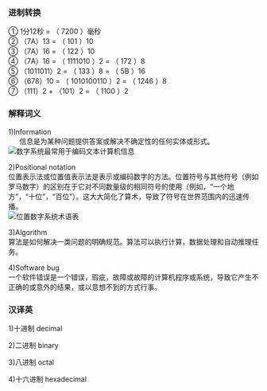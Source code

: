 ### 进制转换
 ① 1分12秒 = （ 7200 ）毫秒  
 ② （7A）13 = （ 101 ）10  
 ③ （7A）16 = （ 122 ）10  
 ④ （7A）16 = （ 1111010 ）2 = （ 172 ）8  
 ⑤ （1011011）2 = （ 133 ）8  = （ 5B ）16  
 ⑥ （678）10 = （ 1010100110 ）2 = （ 1246 ）8  
 ⑦ （111）2 + （101）2 = （ 1100 ）2  


### 解释词义
 1)Information  
 ` ` ` ` 信息是为某种问题提供答案或解决不确定性的任何实体或形式。  
 ![数字系统最常用于编码文本计算机信息](https://ws1.sinaimg.cn/large/007kRF1Jgy1fvze6b8hhnj30960b23zc.jpg)  

 2)Positional notation  
 位置表示法或位置值表示法是表示或编码数字的方法。位置符号与其他符号（例如罗马数字）的区别在于它对不同数量级的相同符号的使用（例如，“一个地方”，“十位”，“百位”）。这大大简化了算术，导致了符号在世界范围内的迅速传播。  
 ![位置数字系统术语表](https://ws1.sinaimg.cn/large/007kRF1Jgy1fvzegmygbej30ci09e747.jpg)  

 3)Algorithm  
 算法是如何解决一类问题的明确规范。算法可以执行计算，数据处理和自动推理任务。  

 4)Software bug  
 一个软件错误是一个错误，瑕疵，故障或故障的计算机程序或系统，导致它产生不正确的或意外的结果，或以意想不到的方式行事。  




### 汉译英
 1)十进制  decimal  

 2)二进制  binary  

 3)八进制  octal  

 4)十六进制  hexadecimal
